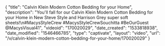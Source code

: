 {
    "title": "Calvin Klein Modern Cotton Bedding for your Home",
    "description": "You'll fall for our Calvin Klein Modern Cotton Bedding for your Home in New Steve Style and Harrison Grey super soft sheets!\n#MacysStyleCrew #MacysStyleCrewSouchitta #BeOurGuest @MacysVisual41",
    "videoid": "170020029",
    "date_created": "1533818938",
    "date_modified": "1546466785",
    "type": "captivate",
    "layout": "video",
    "url": "\/v\/calvin-klein-modern-cotton-bedding-for-your-home\/170020029"
}